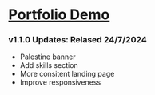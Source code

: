 # [Portfolio Demo](https://mehdibenayed.netlify.app/)

### v1.1.0 Updates: Relased 24/7/2024
- Palestine banner
- Add skills section
- More consitent landing page
- Improve responsiveness

